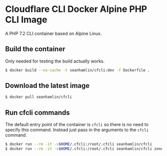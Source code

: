 Cloudflare CLI Docker Alpine PHP CLI Image
==========================================

A PHP 7.2 CLI container based on Alpine Linux.


## Build the container

Only needed for testing the build actually works.

```bash
$ docker build --no-cache -t seanhamlin/cfcli:dev -f Dockerfile .
```


## Download the latest image

```bash
$ docker pull seanhamlin/cfcli
```


## Run cfcli commands

The default entry point of the container is `cfcli` so there is no need to
specify this command. Instead just pass in the arguments to the `cfcli` command.

```bash
$ docker run --rm -it -v$HOME/.cfcli:/root/.cfcli seanhamlin/cfcli
$ docker run --rm -it -v$HOME/.cfcli:/root/.cfcli seanhamlin/cfcli zone:list
```
